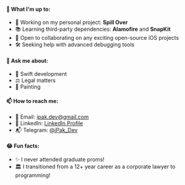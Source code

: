 #### 🚀 What I'm up to:
- 💼 Working on my personal project: **Spill Over**
- 📚 Learning third-party dependencies: **Alamofire** and **SnapKit**
- 👥 Open to collaborating on any exciting open-source iOS projects
- 🛠 Seeking help with advanced debugging tools

#### 💬 Ask me about:
- 📱 Swift development
- ⚖️ Legal matters
- 🎨 Painting

#### 📫 How to reach me:
- 📧 Email: [ipak.dev@gmail.com](mailto:ipak.dev@gmail.com)
- 💼 LinkedIn: [LinkedIn Profile](https://www.linkedin.com/in/igor-pak/)
- 📬 Telegram: [@iPak_Dev](https://t.me/iPak_Dev)

#### 😂 Fun facts:
- ✨ I never attended graduate proms!
- 🏛️ I transitioned from a 12+ year career as a corporate lawyer to programming!

